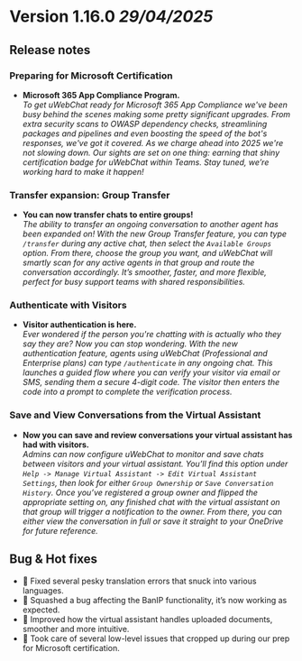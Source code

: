 # Version 1.16.0 *29/04/2025*
 
## Release notes
 
### Preparing for Microsoft Certification
 
* **Microsoft 365 App Compliance Program.** <br />
*To get uWebChat ready for Microsoft 365 App Compliance we've been busy behind the scenes making some pretty significant upgrades. From extra security scans to OWASP dependency checks, streamlining packages and pipelines and even boosting the speed of the bot's responses, we've got it covered. As we charge ahead into 2025 we're not slowing down. Our sights are set on one thing: earning that shiny certification badge for uWebChat within Teams. Stay tuned, we’re working hard to make it happen!*
 
### Transfer expansion: Group Transfer
 
* **You can now transfer chats to entire groups!** <br />
*The ability to transfer an ongoing conversation to another agent has been expanded on! With the new Group Transfer feature, you can type `/transfer` during any active chat, then select the `Available Groups` option. From there, choose the group you want, and uWebChat will smartly scan for any active agents in that group and route the conversation accordingly. It’s smoother, faster, and more flexible, perfect for busy support teams with shared responsibilities.*
 
### Authenticate with Visitors
 
* **Visitor authentication is here.** <br />
*Ever wondered if the person you're chatting with is actually who they say they are? Now you can stop wondering. With the new authentication feature, agents using uWebChat (Professional and Enterprise plans) can type `/authenticate` in any ongoing chat. This launches a guided flow where you can verify your visitor via email or SMS, sending them a secure 4-digit code. The visitor then enters the code into a prompt to complete the verification process.*
 
### Save and View Conversations from the Virtual Assistant
 
* **Now you can save and review conversations your virtual assistant has had with visitors.**<br />
*Admins can now configure uWebChat to monitor and save chats between visitors and your virtual assistant. You’ll find this option under `Help -> Manage Virtual Assistant -> Edit Virtual Assistant Settings`, then look for either `Group Ownership` or `Save Conversation History`. Once you’ve registered a group owner and flipped the appropriate setting on, any finished chat with the virtual assistant on that group will trigger a notification to the owner. From there, you can either view the conversation in full or save it straight to your OneDrive for future reference.*
 
## Bug & Hot fixes
 
* 🐞 Fixed several pesky translation errors that snuck into various languages.
* 🐞 Squashed a bug affecting the BanIP functionality, it’s now working as expected.
* 🐞 Improved how the virtual assistant handles uploaded documents, smoother and more intuitive.
* 🐞 Took care of several low-level issues that cropped up during our prep for Microsoft certification.